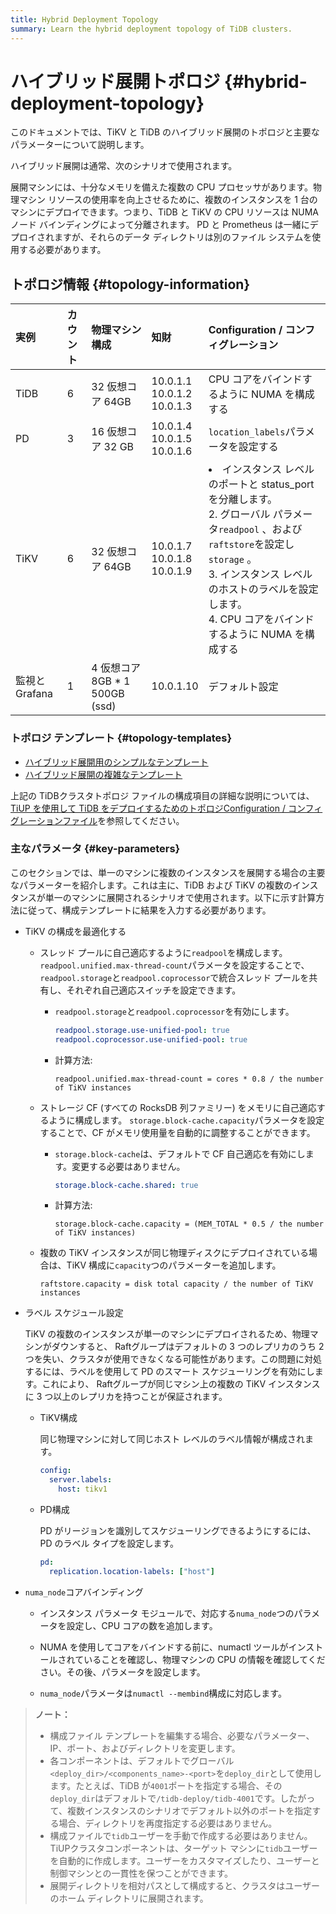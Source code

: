 ```yaml
---
title: Hybrid Deployment Topology
summary: Learn the hybrid deployment topology of TiDB clusters.
---
```


# ハイブリッド展開トポロジ {#hybrid-deployment-topology}

このドキュメントでは、TiKV と TiDB のハイブリッド展開のトポロジと主要なパラメーターについて説明します。

ハイブリッド展開は通常、次のシナリオで使用されます。

展開マシンには、十分なメモリを備えた複数の CPU プロセッサがあります。物理マシン リソースの使用率を向上させるために、複数のインスタンスを 1 台のマシンにデプロイできます。つまり、TiDB と TiKV の CPU リソースは NUMA ノード バインディングによって分離されます。 PD と Prometheus は一緒にデプロイされますが、それらのデータ ディレクトリは別のファイル システムを使用する必要があります。

## トポロジ情報 {#topology-information}

| 実例         | カウント | 物理マシン構成                    | 知財                                   | Configuration / コンフィグレーション                                                                                                                                                      |
| :--------- | :--- | :------------------------- | :----------------------------------- | :------------------------------------------------------------------------------------------------------------------------------------------------------------------------------ |
| TiDB       | 6    | 32 仮想コア 64GB               | 10.0.1.1<br/> 10.0.1.2<br/> 10.0.1.3 | CPU コアをバインドするように NUMA を構成する                                                                                                                                                     |
| PD         | 3    | 16 仮想コア 32 GB              | 10.0.1.4<br/> 10.0.1.5<br/> 10.0.1.6 | `location_labels`パラメータを設定する                                                                                                                                                     |
| TiKV       | 6    | 32 仮想コア 64GB               | 10.0.1.7<br/> 10.0.1.8<br/> 10.0.1.9 | <li>インスタンス レベルのポートと status_port を分離します。<br/> 2. グローバル パラメータ`readpool` 、および`raftstore`を設定し`storage` 。<br/> 3. インスタンス レベルのホストのラベルを設定します。<br/> 4. CPU コアをバインドするように NUMA を構成する</li> |
| 監視とGrafana | 1    | 4 仮想コア 8GB * 1 500GB (ssd) | 10.0.1.10                            | デフォルト設定                                                                                                                                                                         |

### トポロジ テンプレート {#topology-templates}

-   [ハイブリッド展開用のシンプルなテンプレート](https://github.com/pingcap/docs-cn/blob/master/config-templates/simple-multi-instance.yaml)
-   [ハイブリッド展開の複雑なテンプレート](https://github.com/pingcap/docs/blob/master/config-templates/complex-multi-instance.yaml)

上記の TiDBクラスタトポロジ ファイルの構成項目の詳細な説明については、 [TiUP を使用して TiDB をデプロイするためのトポロジConfiguration / コンフィグレーションファイル](/tiup/tiup-cluster-topology-reference.md)を参照してください。

### 主なパラメータ {#key-parameters}

このセクションでは、単一のマシンに複数のインスタンスを展開する場合の主要なパラメーターを紹介します。これは主に、TiDB および TiKV の複数のインスタンスが単一のマシンに展開されるシナリオで使用されます。以下に示す計算方法に従って、構成テンプレートに結果を入力する必要があります。

-   TiKV の構成を最適化する

    -   スレッド プールに自己適応するように`readpool`を構成します。 `readpool.unified.max-thread-count`パラメータを設定することで、 `readpool.storage`と`readpool.coprocessor`で統合スレッド プールを共有し、それぞれ自己適応スイッチを設定できます。

        -   `readpool.storage`と`readpool.coprocessor`を有効にします。

            ```yaml
            readpool.storage.use-unified-pool: true
            readpool.coprocessor.use-unified-pool: true
            ```

        -   計算方法:

            ```
            readpool.unified.max-thread-count = cores * 0.8 / the number of TiKV instances
            ```

    -   ストレージ CF (すべての RocksDB 列ファミリー) をメモリに自己適応するように構成します。 `storage.block-cache.capacity`パラメータを設定することで、CF がメモリ使用量を自動的に調整することができます。

        -   `storage.block-cache`は、デフォルトで CF 自己適応を有効にします。変更する必要はありません。

            ```yaml
            storage.block-cache.shared: true
            ```

        -   計算方法:

            ```
            storage.block-cache.capacity = (MEM_TOTAL * 0.5 / the number of TiKV instances)
            ```

    -   複数の TiKV インスタンスが同じ物理ディスクにデプロイされている場合は、TiKV 構成に`capacity`つのパラメーターを追加します。

        ```
        raftstore.capacity = disk total capacity / the number of TiKV instances
        ```

-   ラベル スケジュール設定

    TiKV の複数のインスタンスが単一のマシンにデプロイされるため、物理マシンがダウンすると、 Raftグループはデフォルトの 3 つのレプリカのうち 2 つを失い、クラスタが使用できなくなる可能性があります。この問題に対処するには、ラベルを使用して PD のスマート スケジューリングを有効にします。これにより、 Raftグループが同じマシン上の複数の TiKV インスタンスに 3 つ以上のレプリカを持つことが保証されます。

    -   TiKV構成

        同じ物理マシンに対して同じホスト レベルのラベル情報が構成されます。

        ```yml
        config:
          server.labels:
            host: tikv1
        ```

    -   PD構成

        PD がリージョンを識別してスケジューリングできるようにするには、PD のラベル タイプを設定します。

        ```yml
        pd:
          replication.location-labels: ["host"]
        ```

-   `numa_node`コアバインディング

    -   インスタンス パラメータ モジュールで、対応する`numa_node`つのパラメータを設定し、CPU コアの数を追加します。

    -   NUMA を使用してコアをバインドする前に、numactl ツールがインストールされていることを確認し、物理マシンの CPU の情報を確認してください。その後、パラメータを設定します。

    -   `numa_node`パラメータは`numactl --membind`構成に対応します。

> **ノート：**
>
> -   構成ファイル テンプレートを編集する場合、必要なパラメーター、IP、ポート、およびディレクトリを変更します。
> -   各コンポーネントは、デフォルトでグローバル`<deploy_dir>/<components_name>-<port>`を`deploy_dir`として使用します。たとえば、TiDB が`4001`ポートを指定する場合、その`deploy_dir`はデフォルトで`/tidb-deploy/tidb-4001`です。したがって、複数インスタンスのシナリオでデフォルト以外のポートを指定する場合、ディレクトリを再度指定する必要はありません。
> -   構成ファイルで`tidb`ユーザーを手動で作成する必要はありません。 TiUPクラスタコンポーネントは、ターゲット マシンに`tidb`ユーザーを自動的に作成します。ユーザーをカスタマイズしたり、ユーザーと制御マシンとの一貫性を保つことができます。
> -   展開ディレクトリを相対パスとして構成すると、クラスタはユーザーのホーム ディレクトリに展開されます。
